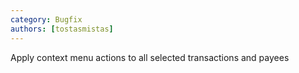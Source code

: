 ```yaml
---
category: Bugfix
authors: [tostasmistas]
---
```


Apply context menu actions to all selected transactions and payees
